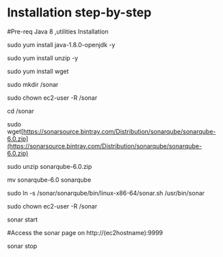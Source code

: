 # Installation step-by-step

\#Pre-req Java 8 ,utilities Installation

sudo yum install java-1.8.0-openjdk -y

sudo yum install unzip -y

sudo yum install wget





sudo mkdir /sonar

sudo chown ec2-user -R /sonar

cd /sonar

sudo wget[https://sonarsource.bintray.com/Distribution/sonarqube/sonarqube-6.0.zip](https://sonarsource.bintray.com/Distribution/sonarqube/sonarqube-6.0.zip)

sudo unzip sonarqube-6.0.zip

mv sonarqube-6.0 sonarqube

sudo ln -s /sonar/sonarqube/bin/linux-x86-64/sonar.sh /usr/bin/sonar

sudo chown ec2-user -R /sonar

sonar start

\#Access the sonar page on http://\(ec2hostname\):9999

sonar stop




